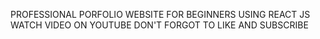 PROFESSIONAL PORFOLIO WEBSITE FOR BEGINNERS USING REACT JS
WATCH VIDEO ON YOUTUBE
DON'T FORGOT TO LIKE AND SUBSCRIBE
